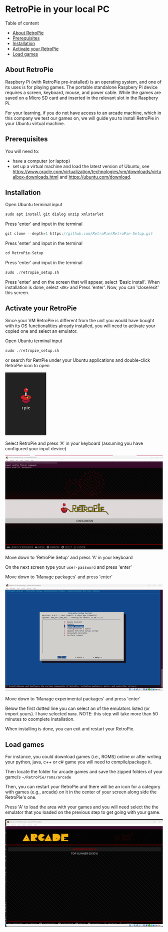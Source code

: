 # RetroPie in your local PC

Table of content

- [About RetroPie](#about-retropie)
- [Prerequisites](#prerequisites)
- [Installation](#installation)
- [Activate your RetroPie](#activate-your-retropie)
- [Load games](#load-games)

## About RetroPie

Raspbery Pi (with RetroPie pre-installed) is an operating system, and one of its uses is for playing
games. The portable standalone Raspbery Pi device requires a screen, keyboard, mouse, and power
cable. While the games are saved on a Micro SD card and inserted in the relevant slot in the
Raspbery Pi.

For your learning, if you do not have access to an arcade machine, which in this company we test our
games on, we will guide you to install RetroPie in your Ubuntu virtual machine.

## Prerequisites

You will need to:

- have a computer (or laptop)
- set up a virtual machine and load the latest version of Ubuntu, see
  <https://www.oracle.com/virtualization/technologies/vm/downloads/virtualbox-downloads.html> and
  <https://ubuntu.com/download>.

## Installation

Open Ubuntu terminal input

```cpp
sudo apt install git dialog unzip xmlstarlet
```

Press 'enter' and input in the terminal

```cpp
git clone --depth=1 https://github.com/RetroPie/RetroPie-Setup.git
```

Press 'enter' and input in the terminal

```cpp
cd RetroPie-Setup
```

Press 'enter' and input in the terminal

```cpp
sudo ./retropie_setup.sh
```

Press 'enter' and on the screen that will appear, select 'Basic install'. When installation is done,
select `<OK>` and Press 'enter'. Now, you can 'close/exit' this screen.

## Activate your RetroPie

Since your VM RetroPie is different from the unit you would have bought with its OS functionalities
already installed, you will need to activate your copied one and select an emulator.

Open Ubuntu terminal input

```cpp
sudo ./retropie_setup.sh
```

or search for RetrPie under your Ubuntu applications and double-click RetroPie icon to open

![image](images/rpie.png)

Select RetroPie and press 'A' in your keyboard (assuming you have configured your input device)

![image](images/trer.png)

Move down to 'RetroPie Setup' and press 'A' in your keyboard

On the next screen type your `user-password` and press 'enter'

Move down to 'Manage packages' and press 'enter'

![image](images/mana.png)

Move down to 'Manage experimental packages' and press 'enter'

Below the first dotted line you can select an of the emulators listed (or import yours). I have
selected `mame`. NOTE: this step will take more than 50 minutes to coomplete installation.

When installing is done, you can exit and restart your RetroPie.

## Load games

For instance, you could download games (i.e., ROMS) online or after writing your python, java, c++
or c# game you will need to compile/package it.

Then locate the folder for arcade games and save the zipped folders of your game/s
`~/RetroPie/roms/arcade`

Then, you can restart your RetroPie and there will be an icon for a category with games (e.g.,
arcade) on it in the center of your screen along side the RetroPie's one.

Press 'A' to load the area with your games and you will need select the the emulator that you loaded
on the previous step to get going with your game.

![image](images/arca.png)
